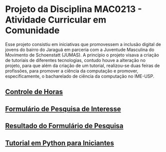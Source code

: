 # Projeto da Disciplina MAC0213 - Atividade Curricular em Comunidade

Esse projeto consistiu em iniciativas que promovessem a inclusão digital de jovens do bairro do Jaraguá em parceria com a Juventude Masculina do Movimento de Schoenstatt (JUMAS). A princípio o projeto visava a criação de tutoriais de diferentes tecnologias, contudo houve a alteração no projeto, para que além da criação de um tutorial, realizou-se duas feiras de profissões, para promover a ciência da computação e promover, especificamente, o bacharelado de ciência da computação no IME-USP.



## [Controle de Horas](https://docs.google.com/spreadsheets/d/1k058sSuf3d0X9aMWpPNk4j4Y3-xHNfEEHe279X4pmAI/edit?usp=share_link)

## [Formulário de Pesquisa de Interesse](https://forms.gle/3LwfrbzhLf7U656WA)

## [Resultado do Formulário de Pesquisa](https://docs.google.com/spreadsheets/d/1YqUuKC6m-x_bIaBpJCcsmSiuVdMPqoqbQiSsC736oOE/edit?usp=sharing)

## [Tutorial em Python para Iniciantes](https://github.com/danlawand/mac0213/blob/master/Python%20Tutorial/Tutorial%20de%20Python.md)
